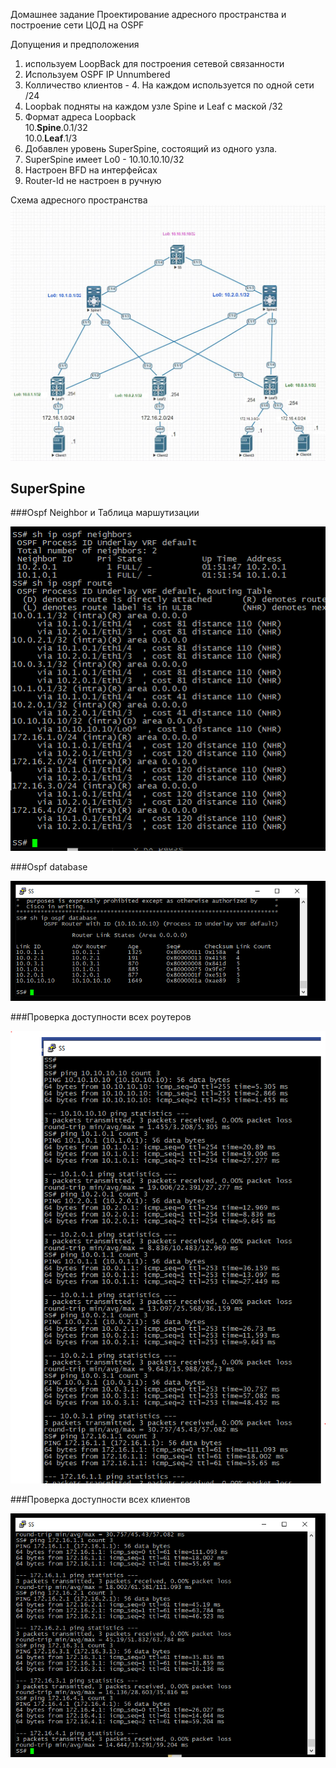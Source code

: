

Домашнее задание
Проектирование адресного пространства и построение сети ЦОД на OSPF

Допущения и предположения
1. используем LoopBack для построения сетевой связанности
2. Используем OSPF IP Unnumbered
3. Колличество клиентов - 4. На каждом используется по одной сети /24
4. Loopbak подняты на каждом узле Spine и Leaf с маской /32
5. Формат адреса Loopback  
          10.__Spine__.0.1/32  
          10.0.__Leaf__.1/3
6. Добавлен уровень SuperSpine, состоящий из одного узла.
7. SuperSpine имеет Lo0 - 10.10.10.10/32
8. Настроен BFD на интерфейсах
9. Router-Id не настроен в ручную

Схема адресного пространства
![alt-текст](https://github.com/AndreyIvanov1972/Otus-COD/blob/main/DZ2-UNN/dz2-shema%20seti-2UN1.JPG)  

## SuperSpine 
###Ospf Neighbor и Таблица маршутизации

![alt-текст](https://github.com/AndreyIvanov1972/Otus-COD/blob/main/DZ2-UNN/SS/SuperSpine-Ospf-Nei-Route.PNG)

###Ospf database

![alt-текст](https://github.com/AndreyIvanov1972/Otus-COD/blob/main/DZ2-UNN/SS/SuperSpine-Ospf-base.PNG)

###Проверка доступности всех роутеров

![alt-текст](https://github.com/AndreyIvanov1972/Otus-COD/blob/main/DZ2-UNN/SS/SS-ping-router.PNG)

###Проверка доступности всех клиентов

![alt-текст](https://github.com/AndreyIvanov1972/Otus-COD/blob/main/DZ2-UNN/SS/SS-ping-client.PNG)
